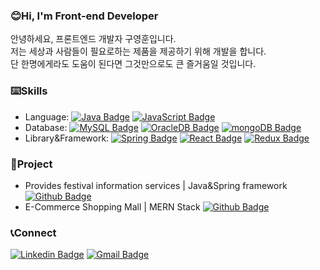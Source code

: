 ### 😊Hi, I'm Front-end Developer

안녕하세요, 프론트엔드 개발자 구영훈입니다.  
저는 세상과 사람들이 필요로하는 제품을 제공하기 위해 개발을 합니다.  
단 한명에게라도 도움이 된다면 그것만으로도 큰 즐거움일 것입니다.

### ⌨️Skills

- Language: [![Java Badge](http://img.shields.io/badge/-Java-blue?style=flat-square&logo=java&link=https://www.java.com/ko/)](https://www.java.com/ko/)
[![JavaScript Badge](http://img.shields.io/badge/-JavaScript-faf4c0?style=flat-square&logo=javascript&link=https://developer.mozilla.org/ko/docs/Web/JavaScript)](https://developer.mozilla.org/ko/docs/Web/JavaScript)  
- Database: [![MySQL Badge](http://img.shields.io/badge/-MySQL-4479a1?style=flat-square&logo=mysql&link=https://www.mysql.com/)](https://www.mysql.com/)
[![OracleDB Badge](http://img.shields.io/badge/-MySQL-f80000?style=flat-square&logo=oracle&link=https://www.oracle.com/index.html)](https://www.oracle.com/index.html)
[![mongoDB Badge](http://img.shields.io/badge/mongoDB-47a248?style=flat-square&logo=mongdb&link=https://www.mongodb.com/cloud/atlas/lp/try2?utm_source=google&utm_campaign=gs_apac_south_korea_search_core_brand_atlas_desktop&utm_term=mongodb&utm_medium=cpc_paid_search&utm_ad=e&utm_ad_campaign_id=12212624365&gclid=CjwKCAjw9r-DBhBxEiwA9qYUpYmrFgHj3mdZ431KoTKrIYaPxqHvbjzqZAc0mxiAua_1vMJNlQCZshoCF1MQAvD_BwE)](https://www.mongodb.com/cloud/atlas/lp/try2?utm_source=google&utm_campaign=gs_apac_south_korea_search_core_brand_atlas_desktop&utm_term=mongodb&utm_medium=cpc_paid_search&utm_ad=e&utm_ad_campaign_id=12212624365&gclid=CjwKCAjw9r-DBhBxEiwA9qYUpYmrFgHj3mdZ431KoTKrIYaPxqHvbjzqZAc0mxiAua_1vMJNlQCZshoCF1MQAvD_BwE) 
- Library&Framework: [![Spring Badge](http://img.shields.io/badge/-OracleDB-cef279?style=flat-square&logo=spring&link=https://spring.io/)](https://spring.io/)
[![React Badge](http://img.shields.io/badge/-React-c4fdff?style=flat-square&logo=react&link=https://ko.reactjs.org/)](https://ko.reactjs.org/)
[![Redux Badge](http://img.shields.io/badge/-Redux-764abc?style=flat-square&logo=redux&link=https://ko.redux.js.org/introduction/getting-started/)](https://ko.redux.js.org/introduction/getting-started/)  

### 📝Project
- Provides festival information services | Java&Spring framework [![Github Badge](http://img.shields.io/badge/-Github-black??style=flat&logo=github&link=https://github.com/0hoon9/local-festival-web-page)](https://github.com/0hoon9/local-festival-web-page)
- E-Commerce Shopping Mall | MERN Stack [![Github Badge](http://img.shields.io/badge/-Github-black?style=flat&logo=github&link=https://github.com/0hoon9/MERN-shop)](https://github.com/0hoon9/MERN-shop)

### 📞Connect
[![Linkedin Badge](https://img.shields.io/badge/-LinkedIn-blue?style=flat-square&logo=Linkedin&logoColor=white&link=https://www.linkedin.com/in/yeonghoon-koo-111b6220a/)](https://www.linkedin.com/in/yeonghoon-koo-111b6220a/) 
[![Gmail Badge](https://img.shields.io/badge/-SendMail-d14836?style=flat-square&logo=Gmail&logoColor=white&link=mailto:0hoon9@gmail.com)](mailto:0hoon9@gmail.com)
